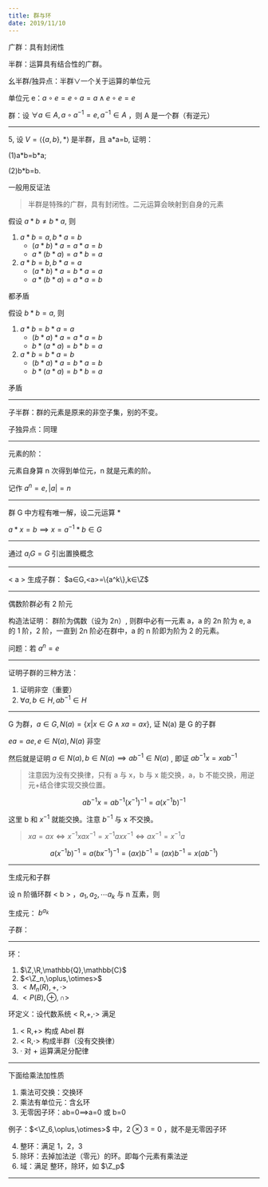 ```yaml
---
title: 群与环
date: 2019/11/10
---
```


广群：具有封闭性 

半群：运算具有结合性的广群。

幺半群/独异点：半群∨一个关于运算的单位元

单位元 e：$a∘e=e∘a=a∧e∘e=e$

群：设 $∀a∈A,a∘a^{-1}=e,a^{-1}∈A$ ，则 A 是一个群（有逆元）

---

5, 设 $V=\langle\{a,b\},*\rangle$ 是半群，且 a\*a=b, 证明：

(1)a\*b=b\*a;

(2)b\*b=b.

一般用反证法

> 半群是特殊的广群，具有封闭性。二元运算会映射到自身的元素

假设 $a*b≠b*a$, 则

1. $a*b=a,b*a=b$
    + $(a*b)*a=a*a=b$
    + $a*(b*a)=a*b=a$
3. $a*b=b,b*a=a$
    + $(a*b)*a=b*a=a$
    + $a*(b*a)=a*a=b$

都矛盾

假设 $b*b=a$, 则

1. $a*b=b*a=a$
    + $(b*a)*a=a*a=b$
    + $b*(a*a)=b*b=a$
2. $a*b=b*a=b$
    + $(b*a)*a=b*a=b$
    + $b*(a*a)=b*b=a$

矛盾

---

子半群：群的元素是原来的非空子集，别的不变。

子独异点：同理

---

元素的阶：

元素自身算 n 次得到单位元，n 就是元素的阶。

记作 $a^n=e,|a|=n$

---

群 G 中方程有唯一解，设二元运算 \*

$a*x=b⟹x=a^{-1}*b∈G$

---

通过 $a_iG=G$ 引出置换概念

---

\< a > 生成子群：
$a∈G,<a>=\{a^k\},k∈\Z$ 

---

偶数阶群必有 2 阶元

构造法证明：
群阶为偶数（设为 2n）, 则群中必有一元素 a，a 的 2n 阶为 e, a 的 1 阶，2 阶，一直到 2n 阶必在群中，a 的 n 阶即为阶为 2 的元素。

问题：若 $a^n=e$ 

---

证明子群的三种方法：

1. 证明非空（重要）
2. $\forall a,b∈H,ab^{-1}∈H$

---

G 为群，$a∈G,N(a)=\{x|x∈G∧xa=ax\}$, 证 N(a) 是 G 的子群

$ea=ae,e∈N(a),N(a)$ 非空

然后就是证明 $a∈N(a),b∈N(a)⟹ab^{-1}∈N(a)$ , 即证 $ab^{-1}x=xab^{-1}$

> 注意因为没有交换律，只有 a 与 x，b 与 x 能交换，a，b 不能交换，用逆元+结合律实现交换位置。

$$
ab^{-1}x=ab^{-1}(x^{-1})^{-1}=a(x^{-1}b)^{-1}
$$

这里 b 和 $x^{-1}$ 就能交换。注意 $b^{-1}$ 与 x 不交换。

> $xa=ax\iff x^{-1}xax^{-1}= x^{-1}axx^{-1}\iff ax^{-1}=x^{-1}a$

$$
a(x^{-1}b)^{-1}=a(bx^{-1})^{-1}=(ax)b^{-1}=(ax)b^{-1}=x(ab^{-1})
$$

---

生成元和子群

设 n 阶循环群 \< b > ，$a_1,a_2,⋯a_k$ 与 n 互素，则

生成元： $b^{a_k}$

子群：

---

环：

1. $\Z,\R,\mathbb{Q},\mathbb{C}$
2. $<\Z_n,\oplus,\otimes>$
3. $<M_n(R),+,⋅>$
4. $<P(B),\oplus,\cap>$

环定义：设代数系统 < R,+,⋅> 满足

1. < R,+> 构成 Abel 群
2. < R,⋅> 构成半群（没有交换律）
3. · 对 + 运算满足分配律

---

下面给乘法加性质

1. 乘法可交换：交换环
2. 乘法有单位元：含幺环
3. 无零因子环：ab=0⟹a=0 或 b=0

例子：$<\Z_6,\oplus,\otimes>$ 中，$2\otimes 3=0$ ，就不是无零因子环

4. 整环：满足 1，2，3
5. 除环：去掉加法逆（零元）的环。即每个元素有乘法逆
6. 域：满足 整环，除环，如 $\Z_p$

---

